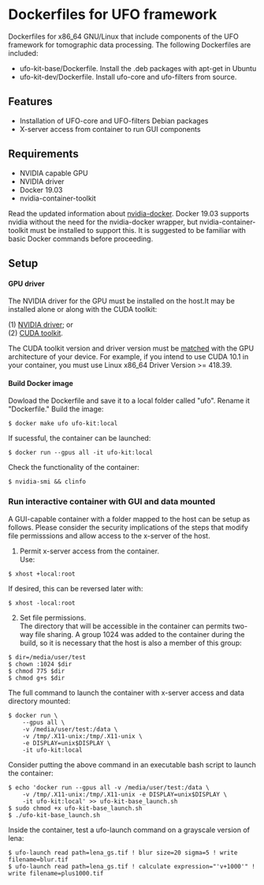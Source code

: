 # Dockerfiles for UFO framework
Dockerfiles for x86_64 GNU/Linux that include components of the UFO framework for tomographic data processing. The following Dockerfiles are included: 

* ufo-kit-base/Dockerfile. Install the .deb packages with apt-get in Ubuntu
* ufo-kit-dev/Dockerfile. Install ufo-core and ufo-filters from source. 

## Features
* Installation of UFO-core and UFO-filters Debian packages
* X-server access from container to run GUI components

## Requirements
* NVIDIA capable GPU
* NVIDIA driver
* Docker 19.03
* nvidia-container-toolkit

Read the updated information about [nvidia-docker](https://github.com/NVIDIA/nvidia-docker). Docker 19.03 supports nvidia without the need for the nvidia-docker wrapper, but nvidia-container-toolkit must be installed to support this. It is suggested to be familiar with basic Docker commands before proceeding.

## Setup
#### GPU driver
The NVIDIA driver for the GPU must be installed on the host.It may be installed alone or along with the CUDA toolkit:

(1) [NVIDIA driver](https://www.nvidia.com/Download/index.aspx); or \
(2) [CUDA toolkit](https://developer.nvidia.com/cuda-toolkit).

The CUDA toolkit version and driver version must be [matched](https://github.com/NVIDIA/nvidia-docker/wiki/CUDA) with the GPU architecture of your device. For example, if you intend to use CUDA 10.1 in your container, you must use Linux x86_64 Driver Version >= 418.39.

#### Build Docker image
Dowload the Dockerfile and save it to a local folder called "ufo". Rename it "Dockerfile." Build the image:

``` shell
$ docker make ufo ufo-kit:local
```
If sucessful, the container can be launched:
``` shell
$ docker run --gpus all -it ufo-kit:local
```
Check the functionality of the container:
``` shell
$ nvidia-smi && clinfo
```

### Run interactive container with GUI and data mounted
A GUI-capable container with a folder mapped to the host can be setup as follows. Please consider the security implications of the steps that modify file permisssions and allow access to the x-server of the host.

1. Permit x-server access from the container. \
Use:
``` shell
$ xhost +local:root
```
If desired, this can be reversed later with:  
``` shell
$ xhost -local:root
```

2. Set file permissions. \
The directory that will be accessible in the container can permits two-way file sharing. A group 1024 was added to the container during the build, so it is necessary that the host is also a member of this group:
``` shell
$ dir=/media/user/test
$ chown :1024 $dir
$ chmod 775 $dir
$ chmod g+s $dir
```

The full command to launch the container with x-server access and data directory mounted:

```shell
$ docker run \
	--gpus all \
	-v /media/user/test:/data \
	-v /tmp/.X11-unix:/tmp/.X11-unix \
	-e DISPLAY=unix$DISPLAY \
	-it ufo-kit:local
```

Consider putting the above command in an executable bash script to launch the container:

``` shell
$ echo 'docker run --gpus all -v /media/user/test:/data \
	-v /tmp/.X11-unix:/tmp/.X11-unix -e DISPLAY=unix$DISPLAY \
	-it ufo-kit:local' >> ufo-kit-base_launch.sh
$ sudo chmod +x ufo-kit-base_launch.sh
$ ./ufo-kit-base_launch.sh
```

Inside the container, test a ufo-launch command on a grayscale version of lena:
``` shell
$ ufo-launch read path=lena_gs.tif ! blur size=20 sigma=5 ! write filename=blur.tif
$ ufo-launch read path=lena_gs.tif ! calculate expression="'v+1000'" ! write filename=plus1000.tif
```

